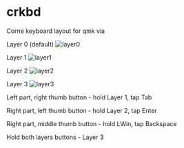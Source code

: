 # crkbd
Corne keyboard layout for qmk via

Layer 0 (default)
![layer0](https://github.com/warpje5/crkbd/assets/125624948/762fe8f1-5412-4a95-91ce-965292524a8f)

Layer 1
![layer1](https://github.com/warpje5/crkbd/assets/125624948/86c5c7b7-8d11-49d7-bfad-f5ed83037531)

Layer 2
![layer2](https://github.com/warpje5/crkbd/assets/125624948/98da0936-bfc5-4960-a186-718bbe0a5bdd)

Layer 3
![layer3](https://github.com/warpje5/crkbd/assets/125624948/e6922384-af3b-4067-8cbe-bd1a36bc665d)

Left part, right thumb button - hold Layer 1, tap Tab

Right part, left thumb button - hold Layer 2, tap Enter

Right part, middle thumb button - hold LWin, tap Backspace

Hold both layers buttons - Layer 3

